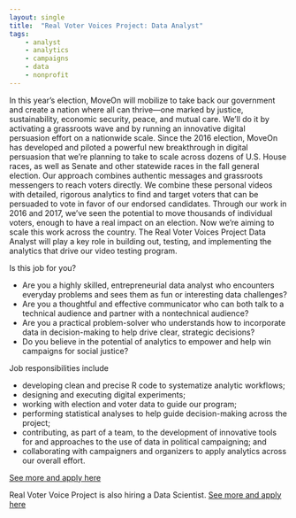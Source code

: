 ```yaml
---
layout: single
title:  "Real Voter Voices Project: Data Analyst"
tags: 
    - analyst
    - analytics
    - campaigns
    - data
    - nonprofit
---
```


In this year’s election, MoveOn will mobilize to take back our government and create a nation where all can thrive—one marked by justice, sustainability, economic security, peace, and mutual care. We’ll do it by activating a grassroots wave and by running an innovative digital persuasion effort on a nationwide scale.
Since the 2016 election, MoveOn has developed and piloted a powerful new breakthrough in digital persuasion that we’re planning to take to scale across dozens of U.S. House races, as well as Senate and other statewide races in the fall general election.
Our approach combines authentic messages and grassroots messengers to reach voters directly. We combine these personal videos with detailed, rigorous analytics to find and target voters that can be persuaded to vote in favor of our endorsed candidates. Through our work in 2016 and 2017, we’ve seen the potential to move thousands of individual voters, enough to  have a real impact on an election. Now we’re aiming to scale this work across the country.
The Real Voter Voices Project Data Analyst will play a key role in building out, testing, and implementing the analytics that drive our video testing program.

Is this job for you?
* Are you a highly skilled, entrepreneurial data analyst who encounters everyday problems and sees them as fun or interesting data challenges?
* Are you a thoughtful and effective communicator who can both talk to a technical audience and partner with a nontechnical audience?
* Are you a practical problem-solver who understands how to incorporate data in decision-making to help drive clear, strategic decisions?
* Do you believe in the potential of analytics to empower and help win campaigns for social justice?
 
Job responsibilities include
* developing clean and precise R code to systematize analytic workflows;
* designing and executing digital experiments;
* working with election and voter data to guide our program;
* performing statistical analyses to help guide decision-making across the project;
* contributing, as part of a team, to the development of innovative tools for and approaches to the use of data in political campaigning; and
* collaborating with campaigners and organizers to apply analytics across our overall effort.

[See more and apply here](https://boards.greenhouse.io/moveonorg/jobs/1153176?gh_src=70f7e3951)

Real Voter Voice Project is also hiring a Data Scientist. [See more and apply here](https://www.progressivedatajobs.org/2018/05/11/realvotervoicedatasci/)

